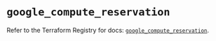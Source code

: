 # `google_compute_reservation`

Refer to the Terraform Registry for docs: [`google_compute_reservation`](https://registry.terraform.io/providers/hashicorp/google/6.22.0/docs/resources/compute_reservation).
